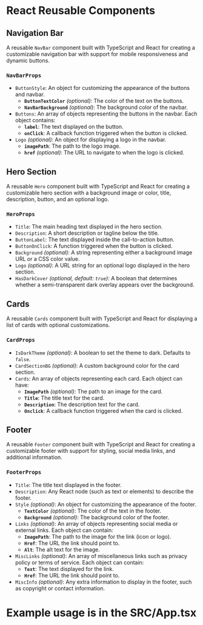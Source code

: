 # React Reusable Components

## Navigation Bar

A reusable `NavBar` component built with TypeScript and React for creating a customizable navigation bar with support for mobile responsiveness and dynamic buttons.

### `NavBarProps`

- `ButtonStyle`: An object for customizing the appearance of the buttons and navbar.
  - **`ButtonTextColor`** *(optional)*: The color of the text on the buttons.
  - **`NavBarBackground`** *(optional)*: The background color of the navbar.
- `Buttons`: An array of objects representing the buttons in the navbar. Each object contains:
  - **`label`**: The text displayed on the button.
  - **`onClick`**: A callback function triggered when the button is clicked.
- `Logo` *(optional)*: An object for displaying a logo in the navbar.
  - **`imagePath`**: The path to the logo image.
  - **`href`** *(optional)*: The URL to navigate to when the logo is clicked.

## Hero Section

A reusable `Hero` component built with TypeScript and React for creating a customizable hero section with a background image or color, title, description, button, and an optional logo.

### `HeroProps`

- `Title`: The main heading text displayed in the hero section.
- `Description`: A short description or tagline below the title.
- `ButtonLabel`: The text displayed inside the call-to-action button.
- `ButtonOnClick`: A function triggered when the button is clicked.
- `Background` *(optional)*: A string representing either a background image URL or a CSS color value.
- `Logo` *(optional)*: A URL string for an optional logo displayed in the hero section.
- `HasDarkCover` *(optional, default: `true`)*: A boolean that determines whether a semi-transparent dark overlay appears over the background.
  
## Cards

A reusable `Cards` component built with TypeScript and React for displaying a list of cards with optional customizations.

### `CardProps`

- `IsDarkTheme` *(optional)*: A boolean to set the theme to dark. Defaults to `false`.
- `CardSectionBG` *(optional)*: A custom background color for the card section.
- `Cards`: An array of objects representing each card. Each object can have:
    - **`ImagePath`** *(optional)*: The path to an image for the card.
    - **`Title`**: The title text for the card.
    - **`Description`**: The description text for the card.
    - **`Onclick`**: A callback function triggered when the card is clicked.

## Footer

A reusable `Footer` component built with TypeScript and React for creating a customizable footer with support for styling, social media links, and additional information.

### `FooterProps`

- `Title`: The title text displayed in the footer.
- `Description`: Any React node (such as text or elements) to describe the footer.
- `Style` *(optional)*: An object for customizing the appearance of the footer.
  - **`TextColor`** *(optional)*: The color of the text in the footer.
  - **`Background`** *(optional)*: The background color of the footer.
- `Links` *(optional)*: An array of objects representing social media or external links. Each object can contain:
  - **`ImagePath`**: The path to the image for the link (icon or logo).
  - **`Href`**: The URL the link should point to.
  - **`Alt`**: The alt text for the image.
- `MiscLinks` *(optional)*: An array of miscellaneous links such as privacy policy or terms of service. Each object can contain:
  - **`Text`**: The text displayed for the link.
  - **`Href`**: The URL the link should point to.
- `MiscInfo` *(optional)*: Any extra information to display in the footer, such as copyright or contact information.

# Example usage is in the SRC/App.tsx